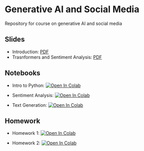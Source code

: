 # Generative AI and Social Media
Repository for course on generative AI and social media

## Slides

- Introduction: [PDF](https://github.com/zlisto/social_media_genAI/blob/main/slides/Lecture_01_Intro_to_GENAISM.pdf)
- Trasnformers and Sentiment Analysis: [PDF](https://github.com/zlisto/social_media_genAI/blob/main/slides/Lecture_03_Transformers.pdf)




## Notebooks
- Intro to Python: [![Open In Colab](https://colab.research.google.com/assets/colab-badge.svg)](https://colab.research.google.com/github/zlisto/social_media_genAI/blob/main/main/Lecture_02_BasicPython.ipynb)

- Sentiment Analysis: [![Open In Colab](https://colab.research.google.com/assets/colab-badge.svg)](https://colab.research.google.com/github/zlisto/social_media_genAI/blob/main/main/Lecture_04_SentimentAnalysis.ipynb)

- Text Generation: [![Open In Colab](https://colab.research.google.com/assets/colab-badge.svg)](https://colab.research.google.com/github/zlisto/social_media_genAI/blob/main/main/Lecture_05_TextGeneration.ipynb)


## Homework

- Homework 1: [![Open In Colab](https://colab.research.google.com/assets/colab-badge.svg)](https://colab.research.google.com/github/zlisto/social_media_genAI/blob/main/main/HW1.ipynb)

- Homework 2: [![Open In Colab](https://colab.research.google.com/assets/colab-badge.svg)](https://colab.research.google.com/github/zlisto/social_media_genAI/blob/main/main/HW2.ipynb)




























